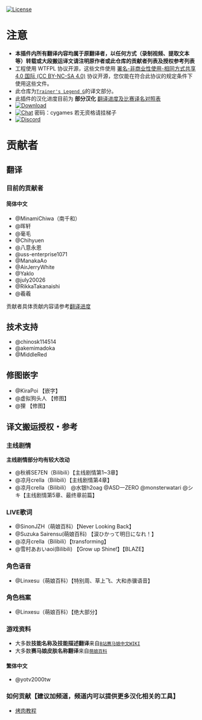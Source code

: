 [![License](https://mirrors.creativecommons.org/presskit/buttons/88x31/svg/by-nc-sa.svg)](https://creativecommons.org/licenses/by-nc-sa/4.0/deed.zh)
# 注意

- **本插件内所有翻译内容均属于原翻译者，以任何方式（录制视频、提取文本等）转载或大段搬运译文请注明原作者或此仓库的贡献者列表及授权参考列表**
- 工程使用 WTFPL 协议开源，这些文件使用 [署名-非商业性使用-相同方式共享 4.0 国际 (CC BY-NC-SA 4.0)](https://creativecommons.org/licenses/by-nc-sa/4.0/deed.zh) 协议开源，您仅能在符合此协议的规定条件下使用这些文件。
- 此仓库为[`Trainer's Legend G`](https://github.com/MinamiChiwa/Trainers-Legend-G)的译文部分。
- 此插件的汉化进度目前为 **部分汉化**
[翻译进度及比赛译名对照表](http://docs.qq.com/sheet/DYkFFZVJudWxTa1Vq)
- [![Download](https://img.shields.io/github/v/release/MinamiChiwa/umamusume-localify-zh-CN?color=orange&logoColor=orange&label=Download&logo=DocuSign)](https://github.com/MinamiChiwa/Trainers-Legend-G/releases/latest)
- [![Chat](https://img.shields.io/badge/Join-QQ%E9%A2%91%E9%81%93-red?logo=tencent-qq&logoColor=red)](https://qun.qq.com/qqweb/qunpro/share?_wv=3&_wwv=128&inviteCode=1olqdK&from=246610&biz=ka)
密码：cygames 若无资格请挂梯子
- [![Discord](https://img.shields.io/discord/973208860217200653?color=orange&label=Discord&logo=Discord&logoColor=red)](https://discord.com/invite/TBCSv5hU69)

# 贡献者

## 翻译

### 目前的贡献者

#### 简体中文

- @MinamiChiwa（南千和）
- @晖轩
- @毫毛
- @Chihyuen
- @八意永恩
- @uss-enterprise1071
- @ManakaAo
- @AirJerryWhite
- @Yaklo
- @july20026
- @RikkaTakanaishi
- @羲羲

贡献者具体贡献内容请参考[翻译进度](http://docs.qq.com/sheet/DYkFFZVJudWxTa1Vq)

## 技术支持

- @chinosk114514
- @akemimadoka
- @MiddleRed

## 修图嵌字

- @KiraPoi 【嵌字】
- @虚拟狗头人 【修图】
- @狸 【修图】

## 译文搬运授权・参考

### 主线剧情

**主线剧情部分均有较大改动**

- @秋裤SE7EN（Bilibili）【主线剧情第1~3章】
- @凉月crella（Bilibili）【主线剧情第4章】
- @凉月crella（Bilibili） @水银h2oag @ASD一ZERO @monsterwatari @シキ【主线剧情第5章、最终章前篇】

### LIVE歌词

- @SinonJZH（萌娘百科）【Never Looking Back】
- @Suzuka Sairensu(萌娘百科) 【涙ひかって明日になれ！】
- @凉月crella（Bilibili）【transforming】
- @雪村あおいaoi(Bilibili) 【Grow up Shine!】【BLAZE】

### 角色语音

- @Linxesu（萌娘百科）【特别周、草上飞、大和赤骥语音】

### 角色档案

- @Linxesu（萌娘百科）【绝大部分】

### 游戏资料

- 大多数**技能名称及技能描述翻译**来自[`B站赛马娘中文WIKI`](https://wiki.biligame.com/umamusume/%E6%8A%80%E8%83%BD%E9%80%9F%E6%9F%A5%E8%A1%A8)
- 大多数**赛马娘皮肤名称翻译**来自[`萌娘百科`](https://zh.moegirl.org.cn/%E8%B5%9B%E9%A9%AC%E5%A8%98_Pretty_Derby/%E8%AF%91%E5%90%8D%E5%AF%B9%E7%85%A7%E8%A1%A8)

#### 繁体中文

- @yotv2000tw


### 如何贡献【建议加频道，频道内可以提供更多汉化相关的工具】

- [烤肉教程](https://docs.qq.com/doc/DYk1Ia3h4UHRocGVJ)
